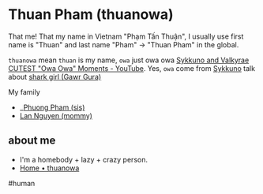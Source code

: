 # Thuan Pham (thuanowa)

That me! That my name in Vietnam "Phạm Tấn Thuận", I usually use first name is "Thuan" and last name "Pham" → "Thuan Pham" in the global.

`thuanowa` mean `thuan` is my name, `owa` just owa owa [Sykkuno and Valkyrae CUTEST "Owa Owa" Moments - YouTube](https://www.youtube.com/watch?v=pfZ2ukmcNWY). Yes, `owa` come from [Sykkuno](Sykkuno.md) talk about [shark girl (Gawr Gura)](shark%20girl%20(Gawr%20Gura).md)

My family
- _[Phuong Pham (sis)](Phuong%20Pham%20(sis).md)
 - [Lan Nguyen (mommy)](Lan%20Nguyen%20(mommy).md)

## about me
- I'm a homebody + lazy + crazy person.
- [Home • thuanowa](https://thuanowa.com)

#human 